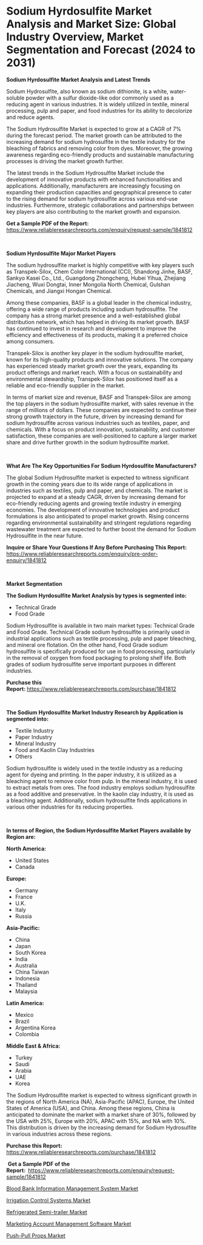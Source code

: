 <p><h1>Sodium Hyrdosulfite Market Analysis and Market Size: Global Industry Overview, Market Segmentation and Forecast (2024 to 2031)</h1></p><p><strong>Sodium Hyrdosulfite Market Analysis and Latest Trends</strong></p>
<p><p>Sodium Hydrosulfite, also known as sodium dithionite, is a white, water-soluble powder with a sulfur dioxide-like odor commonly used as a reducing agent in various industries. It is widely utilized in textile, mineral processing, pulp and paper, and food industries for its ability to decolorize and reduce agents.</p><p>The Sodium Hydrosulfite Market is expected to grow at a CAGR of 7% during the forecast period. The market growth can be attributed to the increasing demand for sodium hydrosulfite in the textile industry for the bleaching of fabrics and removing color from dyes. Moreover, the growing awareness regarding eco-friendly products and sustainable manufacturing processes is driving the market growth further.</p><p>The latest trends in the Sodium Hydrosulfite Market include the development of innovative products with enhanced functionalities and applications. Additionally, manufacturers are increasingly focusing on expanding their production capacities and geographical presence to cater to the rising demand for sodium hydrosulfite across various end-use industries. Furthermore, strategic collaborations and partnerships between key players are also contributing to the market growth and expansion.</p></p>
<p><strong>Get a Sample PDF of the Report:&nbsp;</strong> <a href="https://www.reliableresearchreports.com/enquiry/request-sample/1841812">https://www.reliableresearchreports.com/enquiry/request-sample/1841812</a></p>
<p>&nbsp;</p>
<p><strong>Sodium Hyrdosulfite Major Market Players</strong></p>
<p><p>The sodium hydrosulfite market is highly competitive with key players such as Transpek-Silox, Chem Color International (CCI), Shandong Jinhe, BASF, Sankyo Kasei Co., Ltd., Guangdong Zhongcheng, Hubei Yihua, Zhejiang Jiacheng, Wuxi Dongtai, Inner Mongolia North Chemical, Gulshan Chemicals, and Jiangxi Hongan Chemical. </p><p>Among these companies, BASF is a global leader in the chemical industry, offering a wide range of products including sodium hydrosulfite. The company has a strong market presence and a well-established global distribution network, which has helped in driving its market growth. BASF has continued to invest in research and development to improve the efficiency and effectiveness of its products, making it a preferred choice among consumers. </p><p>Transpek-Silox is another key player in the sodium hydrosulfite market, known for its high-quality products and innovative solutions. The company has experienced steady market growth over the years, expanding its product offerings and market reach. With a focus on sustainability and environmental stewardship, Transpek-Silox has positioned itself as a reliable and eco-friendly supplier in the market. </p><p>In terms of market size and revenue, BASF and Transpek-Silox are among the top players in the sodium hydrosulfite market, with sales revenue in the range of millions of dollars. These companies are expected to continue their strong growth trajectory in the future, driven by increasing demand for sodium hydrosulfite across various industries such as textiles, paper, and chemicals. With a focus on product innovation, sustainability, and customer satisfaction, these companies are well-positioned to capture a larger market share and drive further growth in the sodium hydrosulfite market.</p></p>
<p>&nbsp;</p>
<p><strong>What Are The Key Opportunities For Sodium Hyrdosulfite Manufacturers?</strong></p>
<p><p>The global Sodium Hydrosulfite market is expected to witness significant growth in the coming years due to its wide range of applications in industries such as textiles, pulp and paper, and chemicals. The market is projected to expand at a steady CAGR, driven by increasing demand for eco-friendly reducing agents and growing textile industry in emerging economies. The development of innovative technologies and product formulations is also anticipated to propel market growth. Rising concerns regarding environmental sustainability and stringent regulations regarding wastewater treatment are expected to further boost the demand for Sodium Hydrosulfite in the near future.</p></p>
<p><strong>Inquire or Share Your Questions If Any Before Purchasing This Report:</strong> <a href="https://www.reliableresearchreports.com/enquiry/pre-order-enquiry/1841812">https://www.reliableresearchreports.com/enquiry/pre-order-enquiry/1841812</a></p>
<p>&nbsp;</p>
<p><strong>Market Segmentation</strong></p>
<p><strong>The Sodium Hyrdosulfite Market Analysis by types is segmented into:</strong></p>
<p><ul><li>Technical Grade</li><li>Food Grade</li></ul></p>
<p><p>Sodium Hydrosulfite is available in two main market types: Technical Grade and Food Grade. Technical Grade sodium hydrosulfite is primarily used in industrial applications such as textile processing, pulp and paper bleaching, and mineral ore flotation. On the other hand, Food Grade sodium hydrosulfite is specifically produced for use in food processing, particularly in the removal of oxygen from food packaging to prolong shelf life. Both grades of sodium hydrosulfite serve important purposes in different industries.</p></p>
<p><strong>Purchase this Report:&nbsp;</strong><a href="https://www.reliableresearchreports.com/purchase/1841812">https://www.reliableresearchreports.com/purchase/1841812</a></p>
<p>&nbsp;</p>
<p><strong>The Sodium Hyrdosulfite Market Industry Research by Application is segmented into:</strong></p>
<p><ul><li>Textile Industry</li><li>Paper Industry</li><li>Mineral Industry</li><li>Food and Kaolin Clay Industries</li><li>Others</li></ul></p>
<p><p>Sodium hydrosulfite is widely used in the textile industry as a reducing agent for dyeing and printing. In the paper industry, it is utilized as a bleaching agent to remove color from pulp. In the mineral industry, it is used to extract metals from ores. The food industry employs sodium hydrosulfite as a food additive and preservative. In the kaolin clay industry, it is used as a bleaching agent. Additionally, sodium hydrosulfite finds applications in various other industries for its reducing properties.</p></p>
<p>&nbsp;</p>
<p><strong>In terms of Region, the Sodium Hyrdosulfite Market Players available by Region are:</strong></p>
<p>
    <p> <strong> North America: </strong>
        <ul>
            <li>United States</li>
            <li>Canada</li>
        </ul>
        </p> 
    <p> <strong> Europe: </strong>
        <ul>
            <li>Germany</li>
            <li>France</li>
            <li>U.K.</li>
            <li>Italy</li>
            <li>Russia</li>
        </ul>
        </p> 
    <p> <strong> Asia-Pacific: </strong>
        <ul>
            <li>China</li>
            <li>Japan</li>
            <li>South Korea</li>
            <li>India</li>
            <li>Australia</li>
            <li>China Taiwan</li>
            <li>Indonesia</li>
            <li>Thailand</li>
            <li>Malaysia</li>
        </ul>
        </p> 
    <p> <strong> Latin America: </strong>
        <ul>
            <li>Mexico</li>
            <li>Brazil</li>
            <li>Argentina Korea</li>
            <li>Colombia</li>
        </ul>
        </p> 
    <p> <strong> Middle East & Africa: </strong>
        <ul>
            <li>Turkey</li>
            <li>Saudi</li>
            <li>Arabia</li>
            <li>UAE</li>
            <li>Korea</li>
        </ul>
    </p>
    </p>
<p><p>The Sodium Hydrosulfite market is expected to witness significant growth in the regions of North America (NA), Asia-Pacific (APAC), Europe, the United States of America (USA), and China. Among these regions, China is anticipated to dominate the market with a market share of 30%, followed by the USA with 25%, Europe with 20%, APAC with 15%, and NA with 10%. This distribution is driven by the increasing demand for Sodium Hydrosulfite in various industries across these regions.</p></p>
<p><strong>Purchase this Report: </strong><a href="https://www.reliableresearchreports.com/purchase/1841812">https://www.reliableresearchreports.com/purchase/1841812</a></p>
<p>&nbsp;<strong>Get a Sample PDF of the Report:&nbsp;&nbsp;</strong><a href="https://www.reliableresearchreports.com/enquiry/request-sample/1841812">https://www.reliableresearchreports.com/enquiry/request-sample/1841812</a></p>
<p><strong></strong></p>
<p><p><a href="https://medium.com/@karenglover656/blood-bank-information-management-system-market-size-and-market-trends-complete-industry-overview-134b69da7884">Blood Bank Information Management System Market</a></p><p><a href="https://issuu.com/reportprime-2/docs/irrigation-control-systems-market-size-2030.pptx">Irrigation Control Systems Market</a></p><p><a href="https://github.com/tamvrosiya/Market-Research-Report-List-3/blob/main/refrigerated-semi-trailer-market.md">Refrigerated Semi-trailer Market</a></p><p><a href="https://medium.com/@norvalolson/marketing-account-management-software-market-the-key-to-successful-business-strategy-forecast-till-7f5dd672c497">Marketing Account Management Software Market</a></p><p><a href="https://issuu.com/reportprime-2/docs/push-pull-props-market-size-2030.pptx">Push-Pull Props Market</a></p></p>